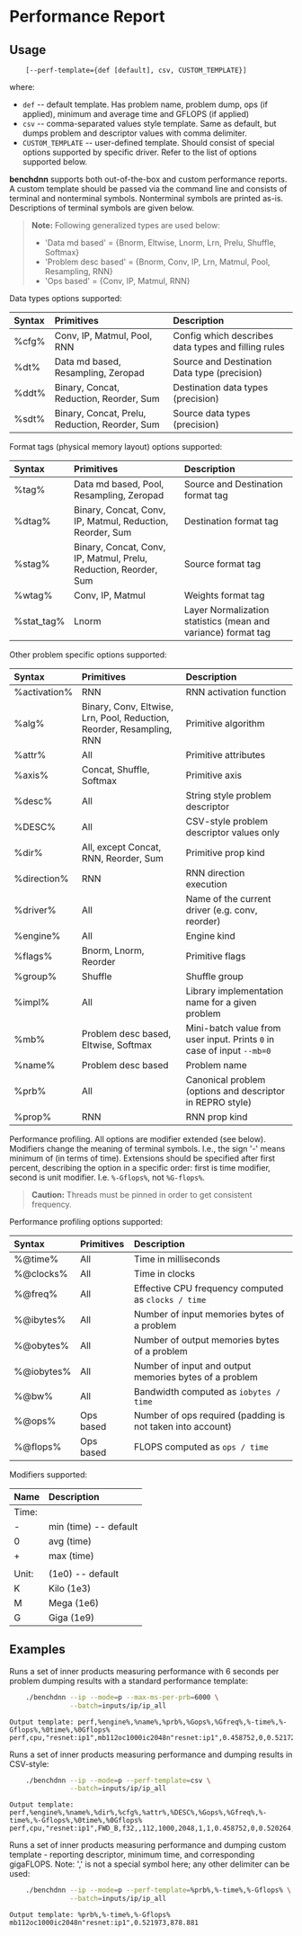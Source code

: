 # Performance Report

## Usage
```
    [--perf-template={def [default], csv, CUSTOM_TEMPLATE}]
```

where:
 - `def` -- default template. Has problem name, problem dump, ops (if applied),
          minimum and average time and GFLOPS (if applied)
 - `csv` -- comma-separated values style template. Same as default, but dumps
          problem and descriptor values with comma delimiter.
 - `CUSTOM_TEMPLATE` -- user-defined template. Should consist of special options
                      supported by specific driver. Refer to the list of
                      options supported below.


**benchdnn** supports both out-of-the-box and custom performance reports.
A custom template should be passed via the command line and consists of terminal
and nonterminal symbols. Nonterminal symbols are printed as-is. Descriptions of
terminal symbols are given below.

> **Note:** Following generalized types are used below:
>
> * 'Data md based' = {Bnorm, Eltwise, Lnorm, Lrn, Prelu, Shuffle, Softmax}
> * 'Problem desc based' = {Bnorm, Conv, IP, Lrn, Matmul, Pool, Resampling, RNN}
> * 'Ops based' = {Conv, IP, Matmul, RNN}

Data types options supported:

| Syntax | Primitives                                     | Description
| :--    | :--                                            | :--
| %cfg%  | Conv, IP, Matmul, Pool, RNN                    | Config which describes data types and filling rules
| %dt%   | Data md based, Resampling, Zeropad             | Source and Destination Data type (precision)
| %ddt%  | Binary, Concat, Reduction, Reorder, Sum        | Destination data types (precision)
| %sdt%  | Binary, Concat, Prelu, Reduction, Reorder, Sum | Source data types (precision)

Format tags (physical memory layout) options supported:

| Syntax     | Primitives                                                       | Description
| :--        | :--                                                              | :--
| %tag%      | Data md based, Pool, Resampling, Zeropad                         | Source and Destination format tag
| %dtag%     | Binary, Concat, Conv, IP, Matmul, Reduction, Reorder, Sum        | Destination format tag
| %stag%     | Binary, Concat, Conv, IP, Matmul, Prelu, Reduction, Reorder, Sum | Source format tag
| %wtag%     | Conv, IP, Matmul                                                 | Weights format tag
| %stat_tag% | Lnorm                                                            | Layer Normalization statistics (mean and variance) format tag

Other problem specific options supported:

| Syntax       | Primitives                                                            | Description
| :--          | :--                                                                   | :--
| %activation% | RNN                                                                   | RNN activation function
| %alg%        | Binary, Conv, Eltwise, Lrn, Pool, Reduction, Reorder, Resampling, RNN | Primitive algorithm
| %attr%       | All                                                                   | Primitive attributes
| %axis%       | Concat, Shuffle, Softmax                                              | Primitive axis
| %desc%       | All                                                                   | String style problem descriptor
| %DESC%       | All                                                                   | CSV-style problem descriptor values only
| %dir%        | All, except Concat, RNN, Reorder, Sum                                 | Primitive prop kind
| %direction%  | RNN                                                                   | RNN direction execution
| %driver%     | All                                                                   | Name of the current driver (e.g. conv, reorder)
| %engine%     | All                                                                   | Engine kind
| %flags%      | Bnorm, Lnorm, Reorder                                                 | Primitive flags
| %group%      | Shuffle                                                               | Shuffle group
| %impl%       | All                                                                   | Library implementation name for a given problem
| %mb%         | Problem desc based, Eltwise, Softmax                                  | Mini-batch value from user input. Prints `0` in case of input `--mb=0`
| %name%       | Problem desc based                                                    | Problem name
| %prb%        | All                                                                   | Canonical problem (options and descriptor in REPRO style)
| %prop%       | RNN                                                                   | RNN prop kind

Performance profiling. All options are modifier extended (see below). Modifiers
change the meaning of terminal symbols. I.e., the sign '-' means minimum of
(in terms of time). Extensions should be specified after first percent,
describing the option in a specific order: first is time modifier, second is
unit modifier. I.e. `%-Gflops%`, not `%G-flops%`.

> **Caution:** Threads must be pinned in order to get consistent frequency.

Performance profiling options supported:

| Syntax     | Primitives | Description
| :--        | :--        | :--
| %@time%    | All        | Time in milliseconds
| %@clocks%  | All        | Time in clocks
| %@freq%    | All        | Effective CPU frequency computed as `clocks / time`
| %@ibytes%  | All        | Number of input memories bytes of a problem
| %@obytes%  | All        | Number of output memories bytes of a problem
| %@iobytes% | All        | Number of input and output memories bytes of a problem
| %@bw%      | All        | Bandwidth computed as `iobytes / time`
| %@ops%     | Ops based  | Number of ops required (padding is not taken into account)
| %@flops%   | Ops based  | FLOPS computed as `ops / time`

Modifiers supported:

| Name  | Description
| :--   | :--
| Time: |
| -     | min (time) -- default
| 0     | avg (time)
| +     | max (time)
|       |
| Unit: |      (1e0) -- default
| K     | Kilo (1e3)
| M     | Mega (1e6)
| G     | Giga (1e9)

## Examples

Runs a set of inner products measuring performance with 6 seconds per problem
dumping results with a standard performance template:
``` sh
    ./benchdnn --ip --mode=p --max-ms-per-prb=6000 \
               --batch=inputs/ip/ip_all
```
```
Output template: perf,%engine%,%name%,%prb%,%Gops%,%Gfreq%,%-time%,%-Gflops%,%0time%,%0Gflops%
perf,cpu,"resnet:ip1",mb112oc1000ic2048n"resnet:ip1",0.458752,0,0.521729,879.293,0.576451,795.822
```

Runs a set of inner products measuring performance and dumping results in
CSV-style:
``` sh
    ./benchdnn --ip --mode=p --perf-template=csv \
               --batch=inputs/ip/ip_all
```
```
Output template: perf,%engine%,%name%,%dir%,%cfg%,%attr%,%DESC%,%Gops%,%Gfreq%,%-time%,%-Gflops%,%0time%,%0Gflops%
perf,cpu,"resnet:ip1",FWD_B,f32,,112,1000,2048,1,1,0.458752,0,0.520264,881.768,0.564043,813.328
```

Runs a set of inner products measuring performance and dumping custom template -
reporting descriptor, minimum time, and corresponding gigaFLOPS. Note: ',' is
not a special symbol here; any other delimiter can be used:
``` sh
    ./benchdnn --ip --mode=p --perf-template=%prb%,%-time%,%-Gflops% \
               --batch=inputs/ip/ip_all
```
```
Output template: %prb%,%-time%,%-Gflops%
mb112oc1000ic2048n"resnet:ip1",0.521973,878.881
```
